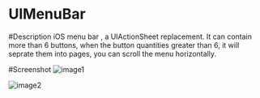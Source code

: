 UIMenuBar
=========
#Description
    iOS menu bar , a UIActionSheet replacement. It can contain more than 6 buttons, when the button quantities greater than 6, it will seprate them into pages, you can scroll the menu horizontally.

#Screenshot
![image1](http://code4app.qiniudn.com/photo/513c649d6803fa3278000002_1.png)

![image2](http://code4app.qiniudn.com/photo/513c649d6803fa3278000002_11.png)
